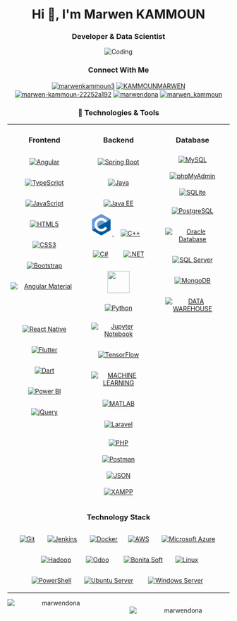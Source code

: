 <h1 align="center">Hi 👋, I'm Marwen KAMMOUN</h1>
<h3 align="center">Developer & Data Scientist</h3>
<div align="center">
    <img alt="Coding" width="300" src="https://media1.giphy.com/media/qgQUggAC3Pfv687qPC/giphy.gif" />
</div>

<h3 align="center"> Connect With Me </h3>
<p align="center">
    <a href="mailto:marwenkammoun3@gmail.com" target="blank"><img align="center"
            src="https://upload.wikimedia.org/wikipedia/commons/4/4e/Gmail_Icon.png" alt="marwenkammoun3" height="30" width="40" /></a>
    <a href="mailto:KAMMOUNMARWEN@iit.ens.tn" target="_blank"><img align="center"
            src="https://encrypted-tbn0.gstatic.com/images?q=tbn:ANd9GcQjPWa57XR6nTz37D9XSWANAF0QYMaNT5rUBZfvmMLrU5gbW4eX70xICEbo1ZLJCa-DPzE&usqp=CAU" alt="KAMMOUNMARWEN" height="30" width="40" /></a>
    <a href="https://www.linkedin.com/in/marwen-kammoun-22252a192" target="blank"><img align="center"
            src="https://raw.githubusercontent.com/rahuldkjain/github-profile-readme-generator/master/src/images/icons/Social/linked-in-alt.svg" 
                                                                                      alt="marwen-kammoun-22252a192" height="30" width="40" /></a>
    <a href="https://www.facebook.com/marwendona" target="blank"><img align="center"
            src="https://raw.githubusercontent.com/rahuldkjain/github-profile-readme-generator/master/src/images/icons/Social/facebook.svg" alt="marwendona" height="30" width="40" /></a>
    <a href="https://twitter.com/marwen_kammoun" target="blank"><img align="center"
            src="https://raw.githubusercontent.com/rahuldkjain/github-profile-readme-generator/master/src/images/icons/Social/twitter.svg" alt="marwen_kammoun" height="30" width="40" /></a>
</p>

<h3 align="center"> 🔧 Technologies & Tools </h3>
<table>
    <tr>
        <td valign="top" width="33%">
            <h3 align="center">Frontend</h3>
            <div align="center">
                <a href="https://angular.io/" target="_blank"><img style="margin: 15px"
                        src="https://cdn.iconscout.com/icon/free/png-256/angular-226066.png" alt="Angular" height="50" /></a>
                <a href="https://www.typescriptlang.org/" target="_blank"><img style="margin: 15px"
                        src="https://cdn.simpleicons.org/typescript/#3178C6" alt="TypeScript" height="50" /></a>
                <a href="https://www.javascript.com/" target="_blank"><img style="margin: 15px"
                        src="https://cdn.simpleicons.org/javaScript/#F7DF1E" alt="JavaScript" height="50" /></a>
                </br>
                <a href="https://en.wikipedia.org/wiki/HTML5" target="_blank"><img style="margin: 15px"
                        src="https://cdn.simpleicons.org/html5/#E34F26" alt="HTML5" height="50" /></a>
                <a href="https://www.w3schools.com/css/" target="_blank"><img style="margin: 15px"
                        src="https://cdn.simpleicons.org/css3/#1572B6" alt="CSS3" height="50" /></a>
                <a href="https://getbootstrap.com/docs/3.4/javascript/" target="_blank"><img style="margin: 15px"
                        src="https://cdn.simpleicons.org/bootstrap/#7952B3" alt="Bootstrap" height="50" /></a>
                <a href="https://material.angular.io/" target="_blank"><img style="margin: 15px; display: block; margin-left: auto; margin-right: auto;"
                        src="https://encrypted-tbn0.gstatic.com/images?q=tbn:ANd9GcQUnDVEqEe78HvQ9g-GMREzL1xFXgDRtcVuFUJL9qCq2XCCiAdy4oBSJXFNtdp9npGNrUM&usqp=CAU" alt="Angular Material" height="50" /></a>
                </br>
                <a href="https://reactnative.dev/" target="_blank"><img style="margin: 15px"
                        src="https://encrypted-tbn0.gstatic.com/images?q=tbn:ANd9GcShQSuzoSO033la85_jAMD48b8TkB-zlphdBZxTl4HUqGJ3k1SFIutkkxCrCxYisxksSMc&usqp=CAU" 
                                                                       alt="React Native" height="50" width="70"/></a>
                <a href="https://flutter.dev/" target="_blank"><img style="margin: 15px"
                        src="https://cdn.iconscout.com/icon/free/png-256/flutter-2038877-1720090.png" alt="Flutter" height="50" /></a>
                <a href="https://dart.dev/" target="_blank"><img style="margin: 15px"
                        src="https://encrypted-tbn0.gstatic.com/images?q=tbn:ANd9GcQWoxiRajTWnNdhHO1ZF2oxaJevJJZJ00AXxZxBzxEPBZGijOFEgKgYGAUtshf7jhoOEtQ&usqp=CAU" alt="Dart" height="50" /></a>
                </br>
                <a href="https://powerbi.microsoft.com/" target="_blank"><img style="margin: 15px"
                         src="https://cdn.windowsreport.com/wp-content/uploads/2019/08/Power-bi-Authentication-error.jpg" alt="Power BI" height="50" /></a>
                <a href="https://jquery.com/" target="_blank"><img style="margin: 15px"
                        src="https://cdn.simpleicons.org/jquery/#0769AD" alt="jQuery" height="50" /></a>
            </div>
        </td>
        <td valign="top" width="33%">
            <h3 align="center">Backend</h3>
            <div align="center">
                <a href="https://spring.io/projects/spring-boot" target="_blank"><img style="margin: 15px"
                        src="https://upload.wikimedia.org/wikipedia/commons/thumb/4/44/Spring_Framework_Logo_2018.svg/800px-Spring_Framework_Logo_2018.svg.png" 
                                                                                     alt="Spring Boot" height="50" width="100"/></a>
                <a href="https://java.com/" target="_blank"><img style="margin: 15px"
                        src="https://upload.wikimedia.org/wikipedia/en/thumb/3/30/Java_programming_language_logo.svg/131px-Java_programming_language_logo.svg.png" alt="Java" height="50" /></a>
                <a href="https://www.oracle.com/java/technologies/javaee" target="_blank"><img style="margin: 15px"
                        src="https://encrypted-tbn0.gstatic.com/images?q=tbn:ANd9GcQIK3iAdcz6N-v95EcniWPhkEh9LQCj9JoYoC7YWmThdimCl3DWyzN8-p7Lbk0frlWraP8&usqp=CAU" alt="Java EE" height="50" /></a>
                </br>
                <a href="https://www.cprogramming.com/" target="_blank" rel="noreferrer"> <img
                        src="https://raw.githubusercontent.com/devicons/devicon/master/icons/c/c-original.svg" alt="c" height="50" /> </a>
                <a href="https://www.cplusplus.com/" target="_blank"><img style="margin: 15px"
                        src="https://upload.wikimedia.org/wikipedia/commons/thumb/1/18/ISO_C%2B%2B_Logo.svg/197px-ISO_C%2B%2B_Logo.svg.png" alt="C++" height="50" /></a>
                <a href="https://docs.microsoft.com/en-us/dotnet/csharp/" target="_blank"> <img style="margin: 15px"
                        src="https://upload.wikimedia.org/wikipedia/commons/0/0d/C_Sharp_wordmark.svg" alt="C#" height="50" /></a>
                <a href="https://dotnet.microsoft.com/" target="_blank"><img style="margin: 15px"
                        src="https://upload.wikimedia.org/wikipedia/commons/e/ee/.NET_Core_Logo.svg" alt=".NET" height="50" /></a>
                <a href="https://dotnet.microsoft.com/apps/aspnet" target="_blank"><img style="margin: 15px"
                        src="https://encrypted-tbn0.gstatic.com/images?q=tbn:ANd9GcTE4fAzck7tKDSDNKPB3kF7wJY4_kXWsCZhnS6mpZGlLAzeuKtNf9Ma9O5faOtDgxjqosE&usqp=CAU" a
                                                                                       lt="ASP.NET" height="50" width="50"/></a>
                </br>
                <a href="https://www.python.org/" target="_blank"><img style="margin: 10px"
                        src="https://cdn.simpleicons.org/python/#3776AB" alt="Python" height="50" /></a>
                <a href="https://jupyter.org/" target="_blank"><img style="margin: 15px"
                        src="https://upload.wikimedia.org/wikipedia/commons/thumb/3/38/Jupyter_logo.svg/1200px-Jupyter_logo.svg.png" alt="Jupyter Notebook" height="50" /></a>
                <a href="https://www.tensorflow.org/" target="_blank"><img style="margin: 15px"
                        src="https://encrypted-tbn0.gstatic.com/images?q=tbn:ANd9GcSVxsX99Fz1DQV1QUOko--A542_yWE6p-iZp9DSyrRvUYjkbQdtoRuMsimgxs3HfgGC7cU&usqp=CAU" alt="TensorFlow" height="50" /></a>
                <a href="https://developers.google.com/machine-learning/crash-course?hl=fr" target="_blank"><img style="margin: 15px"
                        src="https://cdn-icons-png.flaticon.com/512/2464/2464397.png" alt="MACHINE LEARNING" height="50" /></a>
                <a href="https://www.mathworks.com/products/matlab.html" target="_blank"><img style="margin: 15px"
                        src="https://upload.wikimedia.org/wikipedia/commons/2/21/Matlab_Logo.png" alt="MATLAB" height="50" /></a>
                <a href="https://laravel.com/" target="_blank"><img style="margin: 15px"
                        src="https://upload.wikimedia.org/wikipedia/commons/thumb/9/9a/Laravel.svg/1200px-Laravel.svg.png" alt="Laravel" height="50" /></a>
                <a href="https://www.php.net/" target="_blank"><img style="margin: 10px"
                        src="https://profilinator.rishav.dev/skills-assets/php-original.svg" alt="PHP" height="50" /></a>
                <a href="https://www.postman.com/" target="_blank"><img style="margin: 10px"
                        src="https://cdn.simpleicons.org/postman/#FF6C37" alt="Postman" height="50" /></a>
                <a href="https://www.w3schools.com/js/js_json_intro.asp" target="_blank"><img style="margin: 10px"
                        src="https://cdn.simpleicons.org/json/#000000" alt="JSON" height="50" /></a>
                <a href="https://www.apachefriends.org/" target="_blank"><img style="margin: 10px"
                        src="https://profilinator.rishav.dev/skills-assets/xampp.png" alt="XAMPP" height="50" /></a>
            </div>
        </td>
        <td valign="top" width="33%">
            <h3 align="center">Database</h3>
            <div align="center">
                <a href="https://www.mysql.com/" target="_blank"><img style="margin: 10px"
                        src="https://profilinator.rishav.dev/skills-assets/mysql-original-wordmark.svg" alt="MySQL" height="50" /></a>
                <a href="https://www.phpmyadmin.net/" target="_blank"><img style="margin: 10px"
                        src="https://cdn.simpleicons.org/phpmyadmin/#6C78AF" alt="phpMyAdmin" height="50" /></a>
                <a href="https://www.SQLite.com/" target="_blank"><img style="margin: 10px"
                        src="https://cdn.simpleicons.org/SQLite/#003B57" alt="SQLite" height="50" /></a>
                </br>
                <a href="https://www.postgresql.org/" target="_blank"><img style="margin: 15px"
                        src="https://encrypted-tbn0.gstatic.com/images?q=tbn:ANd9GcQk3kSVpiWzJPf0wYuGbe65THoM8GAGYnemHAx_nTXw53gJVoUJCM8x2gzRy2sJernaCbQ&usqp=CAU" alt="PostgreSQL" height="50" /></a>
                <a href="https://www.oracle.com/database/" target="_blank"><img style="margin: 15px"
                        src="https://encrypted-tbn0.gstatic.com/images?q=tbn:ANd9GcSa_sog24nLt6EZTPRy1SKBlK1_R0suNQeruKTl5OuU3NSUzVXf5tsnBNn9VRJ5q89K2ig&usqp=CAU" alt="Oracle Database" height="50" /></a>
                <a href="https://www.microsoft.com/en-us/sql-server" target="_blank"><img style="margin: 15px"
                        src="https://encrypted-tbn0.gstatic.com/images?q=tbn:ANd9GcQVXcUCEHFHY4Y6x0I6z3JHIC8YLbCJJ7SxaIy-okDQ8rnmWGtnYe25j-mP1SP2zZr4qYU&usqp=CAU" 
                                                                                         alt="SQL Server" height="50" width="50" /></a>
                </br>
                <a href="https://www.mongodb.com/" target="_blank"><img style="margin: 15px"
                        src="https://encrypted-tbn0.gstatic.com/images?q=tbn:ANd9GcTclnX8t9HBA1P1pUP1-8uw9NGbJOy_IfLlVovdtBoB4IaenK4CaoTpy7uFDLY4IX0VOr8&usqp=CAU" alt="MongoDB" height="50" /></a>
                <a href="https://datascientest.com/data-warehouse" target="_blank"><img style="margin: 15px"
                        src="https://encrypted-tbn0.gstatic.com/images?q=tbn:ANd9GcRfm372MMNLmYrwwMCX_VTMheFrxH2wj3cicG1iZx8pqK-NfPT4kfD-cV-X_jOnX3K-maU&usqp=CAU" alt="DATA WAREHOUSE" height="50" /></a>
            </div>
        </td>
    </tr>
    <tr>
        <td valign="top" colspan="3">
            <h3 align="center">Technology Stack</h3>
            <div align="center">
                <a href="https://github.com/" target="_blank"><img style="margin: 10px"
                            src="https://profilinator.rishav.dev/skills-assets/git-scm-icon.svg" alt="Git" height="50" /></a>
                    <a href="https://jenkins.io/" target="_blank"><img style="margin: 15px"
                            src="https://encrypted-tbn0.gstatic.com/images?q=tbn:ANd9GcRNhykAGH18mwMYkkyHOb8JyqiMECmDg1dsyXIleJcUZY1yS_2Zn6jYoGYiHo3Y2Vr11h8&usqp=CAU" alt="Jenkins" height="50" /></a>
                    <a href="https://www.docker.com/" target="_blank"><img style="margin: 10px"
                            src="https://profilinator.rishav.dev/skills-assets/docker-original-wordmark.svg" alt="Docker" height="50" /></a>
                    <a href="https://aws.amazon.com/" target="_blank"><img style="margin: 10px"
                            src="https://profilinator.rishav.dev/skills-assets/amazonwebservices-original-wordmark.svg" alt="AWS" height="50" /></a>
                    <a href="https://azure.microsoft.com/" target="_blank"><img style="margin: 15px"
                            src="https://upload.wikimedia.org/wikipedia/commons/thumb/a/a8/Microsoft_Azure_Logo.svg/200px-Microsoft_Azure_Logo.svg.png" alt="Microsoft Azure" height="50" width="75" /></a>
                    <a href="https://hadoop.apache.org/" target="_blank"><img style="margin: 15px"
                            src="https://encrypted-tbn0.gstatic.com/images?q=tbn:ANd9GcTcQS9mZRUbaz0FrR3ThEd4nygVuYwlmyEX1DpX9aauiFulFIcktFdACwt826eBSBT8T80&usqp=CAU" 
                                                                             alt="Hadoop" height="50" width="50" /></a>
                    <a href="https://www.odoo.com/" target="_blank"><img style="margin: 15px"
                            src="https://cdn.worldvectorlogo.com/logos/odoo.svg" alt="Odoo" height="50" /></a>
                    <a href="https://bonitasoft.com/" target="_blank"><img style="margin: 15px"
                            src="https://encrypted-tbn0.gstatic.com/images?q=tbn:ANd9GcSX0-idtM80gGM-i6Lud2zH8SRnH8MP5J85fACCx8ukv_3VhzPi3SaEaLX0TMnnLgQ4fvM&usqp=CAU" 
                                                                          alt="Bonita Soft" height="50" width="50" /></a>
                    <a href="https://www.linux.org/" target="_blank"><img style="margin: 10px"
                            src="https://profilinator.rishav.dev/skills-assets/linux-original.svg" alt="Linux" height="50" /></a>
                    <a href="https://docs.microsoft.com/en-us/powershell/" target="_blank"><img style="margin: 10px"
                            src="https://profilinator.rishav.dev/skills-assets/powershell.png" alt="PowerShell" height="50" /></a>
                    <a href="https://ubuntu.com/download/server" target="_blank"><img style="margin: 15px"
                             src="https://encrypted-tbn0.gstatic.com/images?q=tbn:ANd9GcQHIrmk4xqxX8XLDGRmaEfviwjWDmsVfXfp-UiGMvrLcBDj6I7lG0xkjTkc9vDOkHUxG8o&usqp=CAU" 
                                                                                     alt="Ubuntu Server" height="50" /></a>
                    <a href="https://www.microsoft.com/en-us/cloud-platform/windows-server" target="_blank"><img style="margin: 15px"
                             src="https://encrypted-tbn0.gstatic.com/images?q=tbn:ANd9GcRV5i_B3lqVcci3bgOYvRpoNaKXRhtqVhTg5ITFE8Z7EMDVtTQNCRSMPAVHmKGzFCBX4Y4&usqp=CAU" 
                                                                                                                alt="Windows Server" height="50" /></a>
            </div>
        </td>
    </tr>
</table>

<p align="center">
    <img src="https://github-readme-stats-sigma-five.vercel.app/api/top-langs?username=marwendona&show_icons=true&locale=en&layout=compact"
        alt="marwendona" width="45%" align="left"/>
    </br>
    <img src="https://github-readme-stats-sigma-five.vercel.app/api?username=marwendona&show_icons=true&locale=en"
        alt="marwendona" width="45%" align="right" />
</p> 

